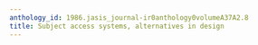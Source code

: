 ```yaml
---
anthology_id: 1986.jasis_journal-ir0anthology0volumeA37A2.8
title: Subject access systems, alternatives in design
---
```

